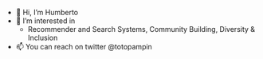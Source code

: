- 👋 Hi, I’m Humberto
- 👀 I’m interested in  
  - Recommender and Search Systems, Community Building, Diversity & Inclusion 
 - 📫 You can reach on twitter @totopampin 

<!---
hcorona/hcorona is a ✨ special ✨ repository because its `README.md` (this file) appears on your GitHub profile.
You can click the Preview link to take a look at your changes.
--->
